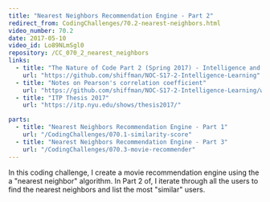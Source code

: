```yaml
---
title: "Nearest Neighbors Recommendation Engine - Part 2"
redirect_from: CodingChallenges/70.2-nearest-neighbors.html
video_number: 70.2
date: 2017-05-10
video_id: Lo89NLmSgl0
repository: /CC_070_2_nearest_neighbors
links:
  - title: "The Nature of Code Part 2 (Spring 2017) - Intelligence and Learning"
    url: "https://github.com/shiffman/NOC-S17-2-Intelligence-Learning"
  - title: "Notes on Pearson's correlation coefficient"
    url: "https://github.com/shiffman/NOC-S17-2-Intelligence-Learning/wiki/Glossary:-Statistics#correlation"
  - title: "ITP Thesis 2017"
    url: "https://itp.nyu.edu/shows/thesis2017/"

parts:
  - title: "Nearest Neighbors Recommendation Engine - Part 1"
    url: "/CodingChallenges/070.1-similarity-score"
  - title: "Nearest Neighbors Recommendation Engine - Part 3"
    url: "/CodingChallenges/070.3-movie-recommender"
---
```


In this coding challenge, I create a movie recommendation engine using the a "nearest neighbor" algorithm.  In Part 2 of, I iterate through all the users to find the nearest neighbors and list the most "similar" users.
